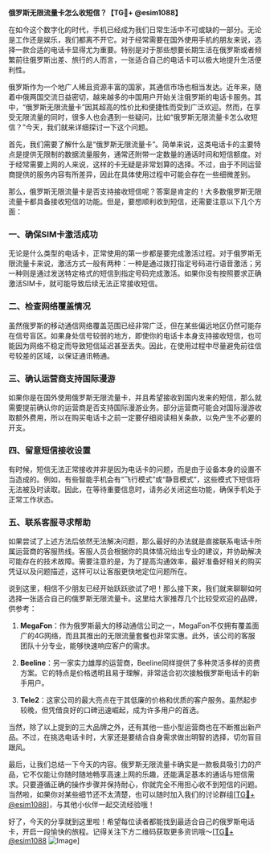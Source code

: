 **俄罗斯无限流量卡怎么收短信？【TG💪+ @esim1088】**

在如今这个数字化的时代，手机已经成为我们日常生活中不可或缺的一部分。无论是工作还是娱乐，我们都离不开它。对于经常需要在国外使用手机的朋友来说，选择一款合适的电话卡显得尤为重要。特别是对于那些想要长期生活在俄罗斯或者频繁前往俄罗斯出差、旅行的人而言，一张适合自己的电话卡可以极大地提升生活便利性。

俄罗斯作为一个地广人稀且资源丰富的国家，其通信市场也相当发达。近年来，随着中俄两国交流日益密切，越来越多的中国用户开始关注俄罗斯的电话卡服务。其中，“俄罗斯无限流量卡”因其超高的性价比和便捷性而受到广泛欢迎。然而，在享受无限流量的同时，很多人也会遇到一些疑问，比如“俄罗斯无限流量卡怎么收短信？”今天，我们就来详细探讨一下这个问题。

首先，我们需要了解什么是“俄罗斯无限流量卡”。简单来说，这类电话卡的主要特点是提供无限制的数据流量服务，通常还附带一定数量的通话时间和短信额度。对于经常需要上网的人来说，这样的卡无疑是非常划算的选择。不过，由于不同运营商提供的服务内容有所差异，因此在具体使用过程中可能会存在一些细微差别。

那么，俄罗斯无限流量卡是否支持接收短信呢？答案是肯定的！大多数俄罗斯无限流量卡都具备接收短信的功能。但是，要想顺利收到短信，还需要注意以下几个方面：

### **一、确保SIM卡激活成功**
无论是什么类型的电话卡，正常使用的第一步都是要完成激活过程。对于俄罗斯无限流量卡来说，激活方式一般有两种：一种是通过拨打指定号码进行语音激活；另一种则是通过发送特定格式的短信到指定号码完成激活。如果你没有按照要求正确激活SIM卡，就可能导致后续无法正常接收短信。

### **二、检查网络覆盖情况**
虽然俄罗斯的移动通信网络覆盖范围已经非常广泛，但在某些偏远地区仍然可能存在信号盲区。如果身处信号较弱的地方，即使你的电话卡本身支持接收短信，也可能因为网络不稳定而导致短信延迟甚至丢失。因此，在使用过程中尽量避免前往信号较差的区域，以保证通讯畅通。

### **三、确认运营商支持国际漫游**
如果你是在国外使用俄罗斯无限流量卡，并且希望接收到国内发来的短信，那么就需要提前确认你的运营商是否支持国际漫游业务。部分运营商可能会对国际漫游收取额外费用，所以在购买电话卡之前一定要仔细阅读相关条款，以免产生不必要的开支。

### **四、留意短信接收设置**
有时候，短信无法正常接收并非是因为电话卡的问题，而是由于设备本身的设置不当造成的。例如，有些智能手机会有“飞行模式”或“静音模式”，这些模式下短信将无法被及时读取。因此，在等待重要信息时，请务必关闭这些功能，确保手机处于正常工作状态。

### **五、联系客服寻求帮助**
如果尝试了上述方法后依然无法解决问题，那么最好的办法就是直接联系电话卡所属运营商的客服热线。客服人员会根据你的具体情况给出专业的建议，并协助解决可能存在的技术故障。需要注意的是，为了提高沟通效率，最好准备好相关的购买凭证以及问题描述，这样可以让客服更快地定位问题所在。

说到这里，相信不少朋友已经开始跃跃欲试了吧！那么接下来，我们就来聊聊如何选择一张适合自己的俄罗斯无限流量卡。这里给大家推荐几个比较受欢迎的品牌，供参考：

1. **MegaFon**：作为俄罗斯最大的移动通信公司之一，MegaFon不仅拥有覆盖面广的4G网络，而且其推出的无限流量套餐也非常实惠。此外，该公司的客服团队十分专业，能够快速响应客户的需求。
   
2. **Beeline**：另一家实力雄厚的运营商，Beeline同样提供了多种灵活多样的资费方案。它的特点是价格透明且易于理解，非常适合初次接触俄罗斯电话卡的新手用户。

3. **Tele2**：这家公司的最大亮点在于其低廉的价格和优质的客户服务。虽然起步较晚，但凭借良好的口碑迅速崛起，成为许多用户的首选。

当然，除了以上提到的三大品牌之外，还有其他一些小型运营商也在不断推出新产品。不过，在挑选电话卡时，大家还是要结合自身需求做出明智的选择，切勿盲目跟风。

最后，让我们总结一下今天的内容。俄罗斯无限流量卡确实是一款极具吸引力的产品，它不仅能让你随时随地畅享高速上网的乐趣，还能满足基本的通话与短信需求。只要遵循正确的操作步骤并保持耐心，你就完全不用担心收不到短信的问题。当然啦，如果你对某些细节还不太清楚，也可以随时加入我们的讨论群组[[TG💪+ @esim1088](https://t.me/s/esim1088)]，与其他小伙伴一起交流经验哦！

好了，今天的分享就到这里啦！希望每位读者都能找到最适合自己的俄罗斯电话卡，开启一段愉快的旅程。记得关注下方二维码获取更多资讯哦～[[TG💪+ @esim1088](https://t.me/s/esim1088) ![Image](https://i.postimg.cc/4NQfJmqS/Snipaste-2025-05-13-00-14-12.png)]